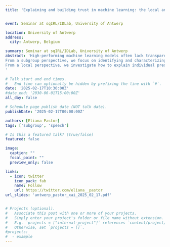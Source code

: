 ```yaml
---
title: 'Explaining and building trust in machine learning: the local and subgroup perspectives'


event: Seminar at sqIRL/IDLab, University of Antwerp

location: University of Antwerp
address:
  city: Antwerp, Belgium

summary: Seminar at sqIRL/IDLab, University of Antwerp
abstract: 'High-performing machine learning models often lack transparency and raise concerns about their trustworthiness, regardless of the data type they handle, whether tabular, textual, image, or audio data. This talk explores methods for investigating model behavior and improving trustworthiness from both subgroup and local perspectives.
From a subgroup perspective, we focus on identifying and characterizing data subgroups where a model behaves differently. The identification of these data subgroups is relevant in many applications, such as model validation and testing, model comparison, error analysis, and identification of bias. We show how subgroup analysis can be a tool for model improvement, both in overall and subgroup performance, as well as drift detection.
From a local perspective, we investigate how to explain individual predictions in speech models. The explanations analyze both word-level audio segments to understand the content and paralinguistic features to interpret how information is conveyed. Finally, the talk will cover the challenge of validating explanations, outlining a unified benchmarking suite to test and compare a wide range of state-of-the-art explainers for textual data.
'

# Talk start and end times.
#   End time can optionally be hidden by prefixing the line with `#`.
date: '2025-02-17T10:30:00Z'
#date_end: '2030-06-01T15:00:00Z'
all_day: false

# Schedule page publish date (NOT talk date).
publishDate: '2025-02-17T00:00:00Z'

authors: [Eliana Pastor]
tags: ['subgroup', 'speech']

# Is this a featured talk? (true/false)
featured: false

image:
  caption: ""
  focal_point: ""
  preview_only: false

links:
  - icon: twitter
    icon_pack: fab
    name: Follow
    url: https://twitter.com/eliana__pastor
url_slides: 'antwerp_pastor_xai_2025_02_17.pdf'


# Projects (optional).
#   Associate this post with one or more of your projects.
#   Simply enter your project's folder or file name without extension.
#   E.g. `projects = ["internal-project"]` references `content/project/deep-learning/index.md`.
#   Otherwise, set `projects = []`.
#projects:
#  - example
---
```

